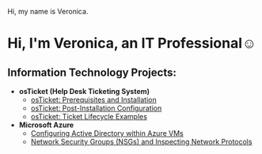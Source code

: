 Hi, my name is Veronica.
<h1>Hi, I'm Veronica, an <a linkedin.com/in/veronica-oliver-a63765169>IT Professional</a>☺</h1>

<h2>Information Technology Projects:</h2>

- <b>osTicket (Help Desk Ticketing System)</b>
  - [osTicket: Prerequisites and Installation](https://github.com/VeronicaOliveradmin/osticket-prereqs)
  - [osTicket: Post-Installation Configuration](https://github.com/VeronicaOliveradmin/post-install-config)
  - [osTicket: Ticket Lifecycle Examples](https://github.com/VeronicaOliveradmin/ticket-lifecycle)
- <b>Microsoft Azure</b>
  - [Configuring Active Directory within Azure VMs](https://github.com/VeronicaOliveradmin/configure-ad)
  - [Network Security Groups (NSGs) and Inspecting Network Protocols](https://github.com/VeronicaOliveradmin/azure-network-protocols)
